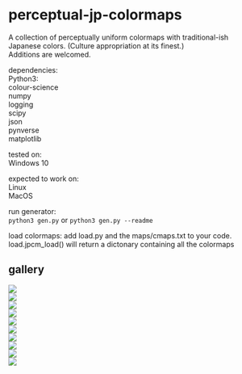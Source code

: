 
# perceptual-jp-colormaps  
  
A collection of perceptually uniform colormaps with traditional-ish Japanese colors. (Culture appropriation at its finest.)  
Additions are welcomed.  

dependencies:  
	Python3:  
		colour-science  
		numpy  
		logging  
		scipy  
		json  
		pynverse  
		matplotlib  
  
tested on:  
	Windows 10  
  
expected to work on:  
	Linux  
	MacOS  
  
run generator:   
    `python3 gen.py` or `python3 gen.py --readme`

load colormaps:
    add load.py and the maps/cmaps.txt to your code.
    load.jpcm_load() will return a dictonary containing all the colormaps

## gallery  

![](https://github.com/akhilsadam/perceptual-jp-colormaps/blob/master//maps/def.png?raw=true)  
![](https://github.com/akhilsadam/perceptual-jp-colormaps/blob/master//maps/def_segmented.png?raw=true)  
![](https://github.com/akhilsadam/perceptual-jp-colormaps/blob/master//maps/sky.png?raw=true)  
![](https://github.com/akhilsadam/perceptual-jp-colormaps/blob/master//maps/sky_segmented.png?raw=true)  
![](https://github.com/akhilsadam/perceptual-jp-colormaps/blob/master//maps/sunburst.png?raw=true)  
![](https://github.com/akhilsadam/perceptual-jp-colormaps/blob/master//maps/sunburst_segmented.png?raw=true)  
![](https://github.com/akhilsadam/perceptual-jp-colormaps/blob/master//maps/flamingo.png?raw=true)  
![](https://github.com/akhilsadam/perceptual-jp-colormaps/blob/master//maps/flamingo_segmented.png?raw=true)  
![](https://github.com/akhilsadam/perceptual-jp-colormaps/blob/master//maps/tree.png?raw=true)  
![](https://github.com/akhilsadam/perceptual-jp-colormaps/blob/master//maps/tree_segmented.png?raw=true)